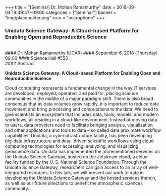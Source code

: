 +++
title = "[Seminar] Dr. Mohan Ramamurthy"
date = 2018-09-04T9:49:47+09:00
categories = ["Seminar"]
banner = "img/placeholder.png"
icon = "microphone"
+++
### Unidata Science Gateway: A Cloud-based Platform for Enabling Open and Reproducible Science
<br>
#### Dr. Mohan Ramamurthy (UCAR)
#### September 6, 2018 (Thursday) 09:00
#### Science Hall #553
<br>
#### Abstract

**Unidata Science Gateway: A Cloud-based Platform for Enabling Open and Reproducible Science**

Cloud computing represents a fundamental change in the way IT services are developed, deployed, operated, and paid for, placing science communities in the middle of a major paradigm shift. There is also broad consensus that as data volumes grow rapidly, it is important to reduce data movement and bring processing and computations to the data. We need to give scientists an ecosystem that includes data, tools, models, and modern workflows, all residing in a cloud-like environment. Instead of moving data to users, data providers need to facilitate bringing analysis, visualization and other applications and tools to data – so called data proximate workflow capabilities.
Unidata, a cyberinfrastructure facility, has been developing big-data infrastructure and data- driven scientific workflows using cloud computing technologies for accessing, analyzing, and visualizing geoscience data. Unidata has implemented the aforementioned services on the Unidata Science Gateway, hosted on the Jetstream cloud, a cloud facility funded by the U. S. National Science Foundation. Through the Unidata Science Gateway, researchers can gain access to an array of well-integrated resources.
In this talk, we will present our work to date in developing the Unidata Science Gateway and the hosted services therein, as well as our future directions to benefit the atmospheric sciences community.
